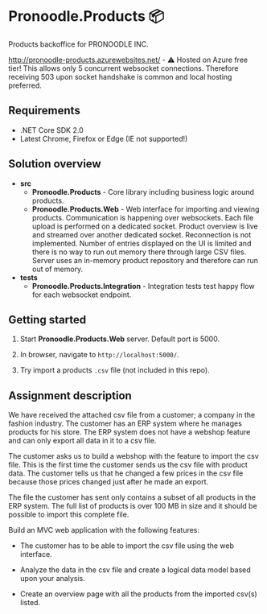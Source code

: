 # Pronoodle.Products 📦

Products backoffice for PRONOODLE INC.

http://pronoodle-products.azurewebsites.net/ - ⚠ Hosted on Azure free tier! This allows only 5 concurrent websocket connections. Therefore receiving 503 upon socket handshake is common and local hosting preferred.

## Requirements

- .NET Core SDK 2.0
- Latest Chrome, Firefox or Edge (IE not supported!)

## Solution overview

- **src**
  - **Pronoodle.Products** - Core library including business logic around products.
  - **Pronoodle.Products.Web** - Web interface for importing and viewing products. Communication is happening over websockets. Each file upload is performed on a dedicated socket. Product overview is live and streamed over another dedicated socket. Reconnection is not implemented. Number of entries displayed on the UI is limited and there is no way to run out memory there through large CSV files. Server uses an in-memory product repository and therefore can run out of memory.
- **tests**
  - **Pronoodle.Products.Integration** - Integration tests test happy flow for each websocket endpoint.

## Getting started

1. Start **Pronoodle.Products.Web** server. Default port is 5000.

2. In browser, navigate to `http://localhost:5000/`.

3. Try import a products `.csv` file (not included in this repo).

## Assignment description

We have received the attached csv file from a customer; a company in the fashion industry. The customer has an ERP system where he manages products for his store. The ERP system does not have a webshop feature and can only export all data in it to a csv file.

The customer asks us to build a webshop with the feature to import the csv file. This is the first time the customer sends us the csv file with product data. The customer tells us that he changed a few prices in the csv file because those prices changed just after he made an export.

The file the customer has sent only contains a subset of all products in the ERP system. The full list of products is over 100 MB in size and it should be possible to import this complete file.

Build an MVC web application with the following features:

- The customer has to be able to import the csv file using the web interface.

- Analyze the data in the csv file and create a logical data model based upon your analysis.

- Create an overview page with all the products from the imported csv(s) listed.
